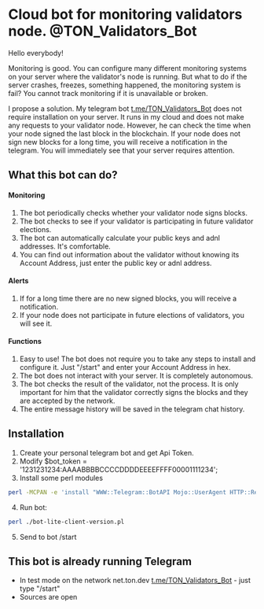 # Cloud bot for monitoring validators node. @TON_Validators_Bot

Hello everybody!

Monitoring is good. You can configure many different monitoring systems on your server where the validator's node is running. But what to do if the server crashes, freezes, something happened, the monitoring system is fail? You cannot track monitoring if it is unavailable or broken.

I propose a solution. My telegram bot [t.me/TON_Validators_Bot](http://t.me/TON_Validators_Bot) does not require installation on your server. It runs in my cloud and does not make any requests to your validator node. However, he can check the time when your node signed the last block in the blockchain. If your node does not sign new blocks for a long time, you will receive a notification in the telegram. You will immediately see that your server requires attention.

## What this bot can do?

####  Monitoring

 1. The bot periodically checks whether your validator node signs blocks.
 2. The bot checks to see if your validator is participating in future validator elections.
 3. The bot can automatically calculate your public keys and adnl addresses. It's comfortable.
 4. You can find out information about the validator without knowing its Account Address, just enter the public key or adnl address.

####  Alerts

 1. If for a long time there are no new signed blocks, you will receive a notification.
 2. If your node does not participate in future elections of validators, you will see it.

####  Functions

 1. Easy to use! The bot does not require you to take any steps to install and configure it. Just "/start" and enter your Account Address in hex.
 2. The bot does not interact with your server. It is completely autonomous.
 3. The bot checks the result of the validator, not the process. It is only important for him that the validator correctly signs the blocks and they are accepted by the network.
 4. The entire message history will be saved in the telegram chat history.

## Installation

 1. Create your personal telegram bot and get Api Token.
 2. Modify $bot_token = '1231231234:AAAABBBBCCCCDDDDEEEEFFFF00001111234'; 
 3. Install some perl modules 
 ```sh
perl -MCPAN -e 'install "WWW::Telegram::BotAPI Mojo::UserAgent HTTP::Request Digest::SHA qw(sha256_hex)"'
```
 4. Run bot: 
 ```sh 
perl ./bot-lite-client-version.pl
```
 5. Send to bot /start
 
## This bot is already running Telegram

 * In test mode on the network net.ton.dev [t.me/TON_Validators_Bot](http://t.me/TON_Validators_Bot) - just type "/start"
 * Sources are open
